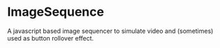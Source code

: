 # ImageSequence
A javascript based image sequencer to simulate video and (sometimes) used as button rollover effect.
